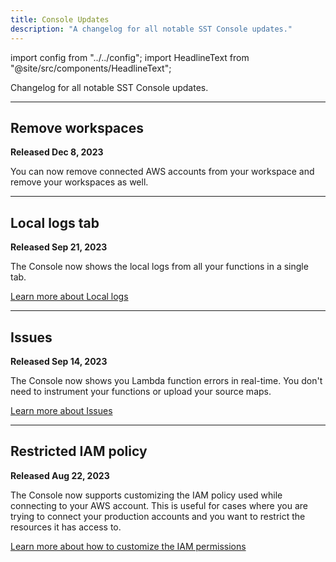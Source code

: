 ```yaml
---
title: Console Updates
description: "A changelog for all notable SST Console updates."
---
```


import config from "../../config";
import HeadlineText from "@site/src/components/HeadlineText";

<HeadlineText>

Changelog for all notable SST Console updates.

</HeadlineText>

---

## Remove workspaces

**Released Dec 8, 2023**

You can now remove connected AWS accounts from your workspace and remove your workspaces as well.

---

## Local logs tab

**Released Sep 21, 2023**

The Console now shows the local logs from all your functions in a single tab.

[Learn more about Local logs](../console.md#local-logs)

---

## Issues

**Released Sep 14, 2023**

The Console now shows you Lambda function errors in real-time. You don't need to instrument your functions or upload your source maps.

[Learn more about Issues](../console.md#issues)

---

## Restricted IAM policy

**Released Aug 22, 2023**

The Console now supports customizing the IAM policy used while connecting to your AWS account. This is useful for cases where you are trying to connect your production accounts and you want to restrict the resources it has access to.

[Learn more about how to customize the IAM permissions](../console.md#iam-permissions)
